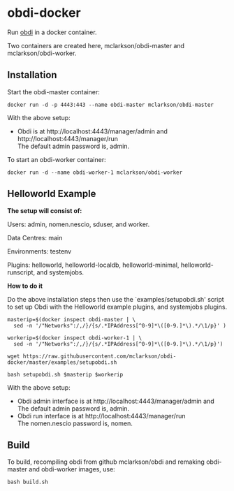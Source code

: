 # obdi-docker

Run [obdi](https://github.com/mclarkson/obdi) in a docker container.

Two containers are created here, mclarkson/obdi-master and mclarkson/obdi-worker.

## Installation

Start the obdi-master container:

```
docker run -d -p 4443:443 --name obdi-master mclarkson/obdi-master
```

With the above setup:

* Obdi is at http://localhost:4443/manager/admin and<br>
  http://localhost:4443/manager/run<br>
  The default admin password is, admin.

To start an obdi-worker container:

```
docker run -d --name obdi-worker-1 mclarkson/obdi-worker
```

## Helloworld Example

**The setup will consist of:**

Users: admin, nomen.nescio, sduser, and worker.

Data Centres: main

Environments: testenv

Plugins: helloworld, helloworld-localdb, helloworld-minimal,
helloworld-runscript, and systemjobs.

**How to do it**

Do the above installation steps then use the `examples/setupobdi.sh' script
to set up Obdi with the Helloworld example plugins, and systemjobs plugins.

```
masterip=$(docker inspect obdi-master | \
  sed -n '/"Networks":/,/}/{s/.*IPAddress[^0-9]*\([0-9.]*\).*/\1/p}' )

workerip=$(docker inspect obdi-worker-1 | \
  sed -n '/"Networks":/,/}/{s/.*IPAddress[^0-9]*\([0-9.]*\).*/\1/p}')

wget https://raw.githubusercontent.com/mclarkson/obdi-docker/master/examples/setupobdi.sh

bash setupobdi.sh $masterip $workerip
```

With the above setup:

* Obdi admin interface is at http://localhost:4443/manager/admin and<br>
  The default admin password is, admin.<br>
* Obdi run interface is at http://localhost:4443/manager/run<br>
  The nomen.nescio password is, nomen.

## Build

To build, recompiling obdi from github mclarkson/obdi and remaking
obdi-master and obdi-worker images, use:

```
bash build.sh
```

